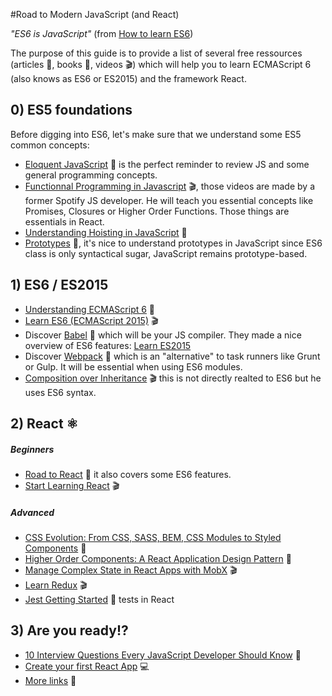 #Road to Modern JavaScript (and React)

*"ES6 is JavaScript"* (from [How to learn ES6](https://medium.com/javascript-scene/how-to-learn-es6-47d9a1ac2620))

The purpose of this guide is to provide a list of several free ressources (articles :pencil:, books :book:, videos :clapper:) which will help you to learn ECMAScript 6 (also knows as ES6 or ES2015) and the framework React.

## 0) ES5 foundations
Before digging into ES6, let's make sure that we understand some ES5 common concepts:
- [Eloquent JavaScript](http://eloquentjavascript.net/) :book: is the perfect reminder to review JS and some general programming concepts.
- [Functionnal Programming in Javascript](https://www.youtube.com/playlist?list=PL0zVEGEvSaeEd9hlmCXrk5yUyqUag-n84) :clapper:, those videos are made by a former Spotify JS developer. He will teach you essential concepts like Promises, Closures or Higher Order Functions. Those things are essentials in React.
- [Understanding Hoisting in JavaScript](https://scotch.io/tutorials/understanding-hoisting-in-javascript) :pencil:
- [Prototypes](https://developer.mozilla.org/en-US/docs/Web/JavaScript/Inheritance_and_the_prototype_chain) :pencil:, it's nice to understand prototypes in JavaScript since ES6 class is only syntactical sugar, JavaScript remains prototype-based.
## 1) ES6 / ES2015
- [Understanding ECMAScript 6](https://leanpub.com/understandinges6/read) :book:
- [Learn ES6 (ECMAScript 2015)](https://egghead.io/courses/learn-es6-ecmascript-2015) :clapper:
- Discover [Babel](https://babeljs.io/) :pencil: which will be your JS compiler. They made a nice overview of ES6 features: [Learn ES2015](https://babeljs.io/learn-es2015/)
- Discover [Webpack](https://webpack.js.org/) :pencil: which is an "alternative" to task runners like Grunt or Gulp. It will be essential when using ES6 modules.
- [Composition over Inheritance](https://www.youtube.com/watch?v=wfMtDGfHWpA) :clapper: this is not directly realted to ES6 but he uses ES6 syntax.
## 2) React :atom_symbol:
##### Beginners
- [Road to React](https://leanpub.com/the-road-to-learn-react/read_full) :book: it also covers some ES6 features.
- [Start Learning React](https://egghead.io/courses/start-learning-react) :clapper:
##### Advanced
- [CSS Evolution: From CSS, SASS, BEM, CSS Modules to Styled Components](https://m.alphasights.com/css-evolution-from-css-sass-bem-css-modules-to-styled-components-d4c1da3a659b) :pencil:
- [Higher Order Components: A React Application Design Pattern](https://www.sitepoint.com/react-higher-order-components/) :pencil:
- [Manage Complex State in React Apps with MobX](https://egghead.io/courses/manage-complex-state-in-react-apps-with-mobx) :clapper:
- [Learn Redux](https://learnredux.com/) :clapper:
- [Jest Getting Started](https://facebook.github.io/jest/docs/en/getting-started.html) :pencil: tests in React
## 3) Are you ready!?
- [10 Interview Questions Every JavaScript Developer Should Know](https://medium.com/javascript-scene/10-interview-questions-every-javascript-developer-should-know-6fa6bdf5ad95) :pencil:
- [Create your first React App](https://github.com/facebookincubator/create-react-app) :computer:
- [More links](https://github.com/markerikson/react-redux-links) :pencil:
